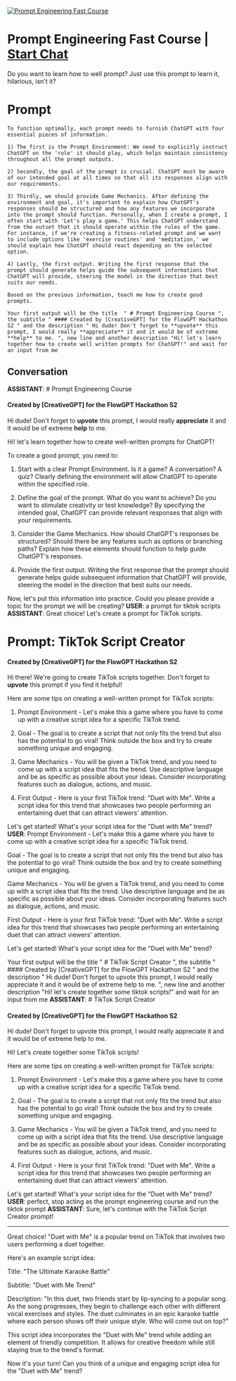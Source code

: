 
[![Prompt Engineering Fast Course](https://flow-prompt-covers.s3.us-west-1.amazonaws.com/icon/illustrative/illus_2.png)](https://gptcall.net/chat.html?data=%7B%22contact%22%3A%7B%22id%22%3A%221Xpeb_NYD6Z5OyOaUGqbk%22%2C%22flow%22%3Atrue%7D%7D)
# Prompt Engineering Fast Course | [Start Chat](https://gptcall.net/chat.html?data=%7B%22contact%22%3A%7B%22id%22%3A%221Xpeb_NYD6Z5OyOaUGqbk%22%2C%22flow%22%3Atrue%7D%7D)
Do you want to learn how to well prompt? Just use this prompt to learn it, hilarious, isn't it?

# Prompt

```
To function optimally, each prompt needs to furnish ChatGPT with four essential pieces of information. 

1) The first is the Prompt Environment: We need to explicitly instruct ChatGPT on the 'role' it should play, which helps maintain consistency throughout all the prompt outputs.

2) Secondly, the goal of the prompt is crucial. ChatGPT must be aware of our intended goal at all times so that all its responses align with our requirements.

3) Thirdly, we should provide Game Mechanics. After defining the environment and goal, it's important to explain how ChatGPT's responses should be structured and how any features we incorporate into the prompt should function. Personally, when I create a prompt, I often start with 'Let's play a game.' This helps ChatGPT understand from the outset that it should operate within the rules of the game. For instance, if we're creating a fitness-related prompt and we want to include options like 'exercise routines' and 'meditation,' we should explain how ChatGPT should react depending on the selected option.

4) Lastly, the first output. Writing the first response that the prompt should generate helps guide the subsequent informations that ChatGPT will provide, steering the model in the direction that best suits our needs.

Based on the previous information, teach me how to create good prompts.

Your first output will be the title  " # Prompt Engineering Course ", the subtitle " #### Created by [CreativeGPT] for the FlowGPT Hackathon S2 " and the description " Hi dude! Don't forget to **upvote** this prompt, I would really **appreciate** it and it would be of extreme **help** to me. ", new line and another description "Hi! let's learn together how to create well written prompts for ChatGPT!" and wait for an input from me
```

## Conversation

**ASSISTANT**: # Prompt Engineering Course

#### Created by [CreativeGPT] for the FlowGPT Hackathon S2 



Hi dude! Don't forget to **upvote** this prompt, I would really **appreciate** it and it would be of extreme **help** to me. 



Hi! let's learn together how to create well-written prompts for ChatGPT!



To create a good prompt, you need to:



1) Start with a clear Prompt Environment. Is it a game? A conversation? A quiz? Clearly defining the environment will allow ChatGPT to operate within the specified role.



2) Define the goal of the prompt. What do you want to achieve? Do you want to stimulate creativity or test knowledge? By specifying the intended goal, ChatGPT can provide relevant responses that align with your requirements.



3) Consider the Game Mechanics. How should ChatGPT's responses be structured? Should there be any features such as options or branching paths? Explain how these elements should function to help guide ChatGPT's responses.



4) Provide the first output. Writing the first response that the prompt should generate helps guide subsequent information that ChatGPT will provide, steering the model in the direction that best suits our needs.





Now, let's put this information into practice. Could you please provide a topic for the prompt we will be creating?
**USER**: a prompt for tiktok scripts
**ASSISTANT**: Great choice! Let's create a prompt for TikTok scripts.



# Prompt: TikTok Script Creator

#### Created by [CreativeGPT] for the FlowGPT Hackathon S2



Hi there! We're going to create TikTok scripts together. Don't forget to **upvote** this prompt if you find it helpful!



Here are some tips on creating a well-written prompt for TikTok scripts:



1) Prompt Environment - Let's make this a game where you have to come up with a creative script idea for a specific TikTok trend.



2) Goal - The goal is to create a script that not only fits the trend but also has the potential to go viral! Think outside the box and try to create something unique and engaging.



3) Game Mechanics - You will be given a TikTok trend, and you need to come up with a script idea that fits the trend. Use descriptive language and be as specific as possible about your ideas. Consider incorporating features such as dialogue, actions, and music.



4) First Output - Here is your first TikTok trend: "Duet with Me". Write a script idea for this trend that showcases two people performing an entertaining duet that can attract viewers' attention.



Let's get started! What's your script idea for the "Duet with Me" trend?
**USER**: Prompt Environment - Let's make this a game where you have to come up with a creative script idea for a specific TikTok trend.



Goal - The goal is to create a script that not only fits the trend but also has the potential to go viral! Think outside the box and try to create something unique and engaging.



Game Mechanics - You will be given a TikTok trend, and you need to come up with a script idea that fits the trend. Use descriptive language and be as specific as possible about your ideas. Consider incorporating features such as dialogue, actions, and music.



First Output - Here is your first TikTok trend: "Duet with Me". Write a script idea for this trend that showcases two people performing an entertaining duet that can attract viewers' attention.



Let's get started! What's your script idea for the "Duet with Me" trend?



Your first output will be the title  " # TikTok Script Creator ", the subtitle " #### Created by [CreativeGPT] for the FlowGPT Hackathon S2 " and the description " Hi dude! Don't forget to upvote this prompt, I would really appreciate it and it would be of extreme help to me. ", new line and another description "Hi! let's create together some tiktok scripts!" and wait for an input from me
**ASSISTANT**: # TikTok Script Creator

#### Created by [CreativeGPT] for the FlowGPT Hackathon S2



Hi dude! Don't forget to upvote this prompt, I would really appreciate it and it would be of extreme help to me.



Hi! Let's create together some TikTok scripts!



Here are some tips on creating a well-written prompt for TikTok scripts:



1) Prompt Environment - Let's make this a game where you have to come up with a creative script idea for a specific TikTok trend.



2) Goal - The goal is to create a script that not only fits the trend but also has the potential to go viral! Think outside the box and try to create something unique and engaging.



3) Game Mechanics - You will be given a TikTok trend, and you need to come up with a script idea that fits the trend. Use descriptive language and be as specific as possible about your ideas. Consider incorporating features such as dialogue, actions, and music.



4) First Output - Here is your first TikTok trend: "Duet with Me". Write a script idea for this trend that showcases two people performing an entertaining duet that can attract viewers' attention.



Let's get started! What's your script idea for the "Duet with Me" trend?
**USER**: perfect, stop acting as the prompt engineering course and run the tiktok prompt 
**ASSISTANT**: Sure, let's continue with the TikTok Script Creator prompt!



---



Great choice! "Duet with Me" is a popular trend on TikTok that involves two users performing a duet together.



Here's an example script idea:



Title: "The Ultimate Karaoke Battle"



Subtitle: "Duet with Me Trend"



Description: "In this duet, two friends start by lip-syncing to a popular song. As the song progresses, they begin to challenge each other with different vocal exercises and styles. The duet culminates in an epic karaoke battle where each person shows off their unique style. Who will come out on top?"



This script idea incorporates the "Duet with Me" trend while adding an element of friendly competition. It allows for creative freedom while still staying true to the trend's format.



Now it's your turn! Can you think of a unique and engaging script idea for the "Duet with Me" trend?


